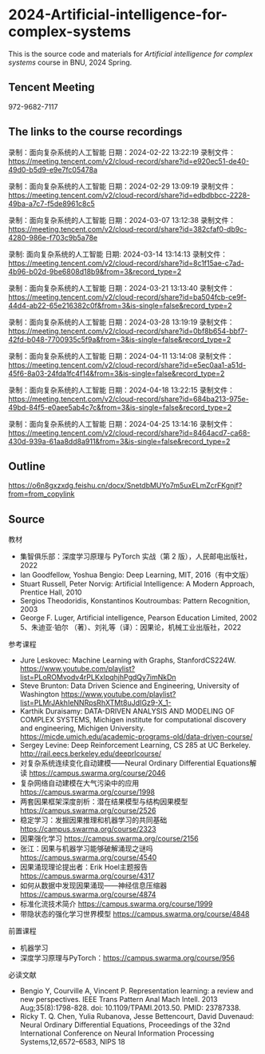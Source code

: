 # 2024-Artificial-intelligence-for-complex-systems
This is the source code and materials for *Artificial intelligence for complex systems* course in BNU, 2024 Spring.<br>

## Tencent Meeting
972-9682-7117

## The links to the course recordings
录制：面向复杂系统的人工智能
日期：2024-02-22 13:22:19
录制文件：https://meeting.tencent.com/v2/cloud-record/share?id=e920ec51-de40-49d0-b5d9-e9e7fc05478a

录制：面向复杂系统的人工智能
日期：2024-02-29 13:09:19
录制文件：https://meeting.tencent.com/v2/cloud-record/share?id=edbdbbcc-2228-49ba-a7c7-f5de8961c8c5

录制：面向复杂系统的人工智能
日期：2024-03-07 13:12:38
录制文件：https://meeting.tencent.com/v2/cloud-record/share?id=382cfaf0-db9c-4280-986e-f703c9b5a78e

录制: 面向复杂系统的人工智能
日期: 2024-03-14 13:14:13
录制文件：https://meeting.tencent.com/v2/cloud-record/share?id=8c1f15ae-c7ad-4b96-b02d-9be6808d18b9&from=3&record_type=2

录制：面向复杂系统的人工智能
日期：2024-03-21 13:13:40
录制文件：https://meeting.tencent.com/v2/cloud-record/share?id=ba504fcb-ce9f-44d4-ab22-65e216382c0f&from=3&is-single=false&record_type=2

录制：面向复杂系统的人工智能
日期：2024-03-28 13:19:19
录制文件：https://meeting.tencent.com/v2/cloud-record/share?id=0bf8b654-bbf7-42fd-b048-7700935c5f9a&from=3&is-single=false&record_type=2

录制：面向复杂系统的人工智能
日期：2024-04-11 13:14:08
录制文件：https://meeting.tencent.com/v2/cloud-record/share?id=e5ec0aa1-a51d-45f6-8a03-24fda1fc4f14&from=3&is-single=false&record_type=2

录制：面向复杂系统的人工智能
日期：2024-04-18 13:22:15
录制文件：https://meeting.tencent.com/v2/cloud-record/share?id=684ba213-975e-49bd-84f5-e0aee5ab4c7c&from=3&is-single=false&record_type=2

录制：面向复杂系统的人工智能
日期：2024-04-25 13:14:16
录制文件：https://meeting.tencent.com/v2/cloud-record/share?id=8464acd7-ca68-430d-939a-61aa8dd8a911&from=3&is-single=false&record_type=2
## Outline
https://o6n8gxzxdg.feishu.cn/docx/SnetdbMUYo7m5uxELmZcrFKgnjf?from=from_copylink

## Source
教材
- 集智俱乐部：深度学习原理与 PyTorch 实战（第 2 版），人民邮电出版社，2022
- Ian Goodfellow, Yoshua Bengio: Deep Learning, MIT, 2016（有中文版）
- Stuart Russell, Peter Norvig: Artificial Intelligence: A Modern Approach, Prentice Hall, 2010
- Sergios Theodoridis, Konstantinos Koutroumbas: Pattern Recognition, 2003
- George F. Luger, Artificial intelligence, Pearson Education Limited, 2002 5、朱迪亚·铂尔 （著）、刘礼等（译）：因果论，机械工业出版社，2022

参考课程
- Jure Leskovec: Machine Learning with Graphs, StanfordCS224W.
https://www.youtube.com/playlist?list=PLoROMvodv4rPLKxIpqhjhPgdQy7imNkDn
- Steve Brunton: Data Driven Science and Engineering, University of Washington
https://www.youtube.com/playlist?list=PLMrJAkhIeNNRpsRhXTMt8uJdIGz9-X_1-
- Karthik Duraisamy: DATA-DRIVEN ANALYSIS AND MODELING OF COMPLEX SYSTEMS, Michigen institute for computational discovery and engineering, Michigen University.
https://micde.umich.edu/academic-programs-old/data-driven-course/
- Sergey Levine: Deep Reinforcement Learning, CS 285 at UC Berkeley.
http://rail.eecs.berkeley.edu/deeprlcourse/
- 对复杂系统连续变化自动建模——Neural Ordinary Differential Equations解读
https://campus.swarma.org/course/2046
- 复杂网络自动建模在大气污染中的应用
https://campus.swarma.org/course/1998
- 两套因果框架深度剖析：潜在结果模型与结构因果模型
https://campus.swarma.org/course/2526
- 稳定学习：发掘因果推理和机器学习的共同基础
https://campus.swarma.org/course/2323
- 因果强化学习 
https://campus.swarma.org/course/2156
- 张江：因果与机器学习能够破解涌现之谜吗
https://campus.swarma.org/course/4540
- 因果涌现理论提出者：Erik Hoel主题报告
https://campus.swarma.org/course/4317
- 如何从数据中发现因果涌现——神经信息压缩器
https://campus.swarma.org/course/4874
- 标准化流技术简介
https://campus.swarma.org/course/1999
- 带隐状态的强化学习世界模型
  https://campus.swarma.org/course/4848

前置课程
- 机器学习
- 深度学习原理与PyTorch：https://campus.swarma.org/course/956

必读文献
- Bengio Y, Courville A, Vincent P. Representation learning: a review and new perspectives. IEEE Trans Pattern Anal Mach Intell. 2013 Aug;35(8):1798-828. doi: 10.1109/TPAMI.2013.50. PMID: 23787338.
- Ricky T. Q. Chen, Yulia Rubanova, Jesse Bettencourt, David Duvenaud: Neural Ordinary Differential Equations, Proceedings of the 32nd International Conference on Neural Information Processing Systems,12,6572–6583, NIPS 18
